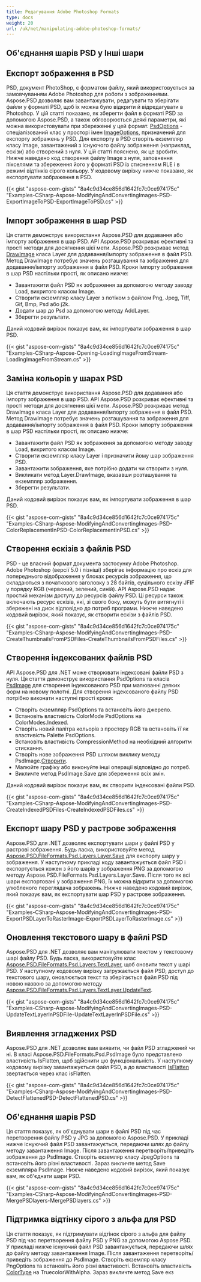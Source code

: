 ```yaml
---
title: Редагування Adobe Photoshop Formats
type: docs
weight: 20
url: /uk/net/manipulating-adobe-photoshop-formats/
---
```


## **Об'єднання шарів PSD у Інші шари**

## **Експорт зображення в PSD**
PSD, документ PhotoShop, є форматом файлу, який використовується за замовчуванням Adobe Photoshop для роботи з зображеннями. Aspose.PSD дозволяє вам завантажувати, редагувати та зберігати файли у форматі PSD, щоб їх можна було відкрити й відредагувати в Photoshop. У цій статті показано, як зберегти файл в форматі PSD за допомогою Aspose.PSD, а також обговорюється деякі параметри, які можна використовувати при збереженні у цей формат. [PsdOptions](https://reference.aspose.com/psd/net/aspose.psd.imageoptions/psdoptions) - спеціалізований клас у просторі імен [ImageOptions](https://reference.aspose.com/psd/net/aspose.psd.imageoptions), призначений для експорту зображень у PSD. Для експорту в PSD створіть екземпляр класу Image, завантажений з існуючого файлу зображення (наприклад, ескізи) або створений з нуля. У цій статті пояснено, як це зробити. Нижче наведено код створення файлу Image з нуля, заповнення пікселями та збереження його у форматі PSD із стисненням RLE і в режимі відтінків сірого кольору. У кодовому вирізку нижче показано, як експортувати зображення в PSD.


{{< gist "aspose-com-gists" "8a4c9d34ce856d1642fc7c0ce974175c" "Examples-CSharp-Aspose-ModifyingAndConvertingImages-PSD-ExportImageToPSD-ExportImageToPSD.cs" >}}
## **Імпорт зображення в шар PSD**
Ця стаття демонструє використання Aspose.PSD для додавання або імпорту зображення в шар PSD. API Aspose.PSD розкриває ефективні та прості методи для досягнення цієї мети. Aspose.PSD розкриває метод [DrawImage](https://reference.aspose.com/psd/net/aspose.psd.fileformats.psd.layers/layer/methods/drawimage) класа Layer для додавання/імпорту зображення в файл PSD. Метод DrawImage потребує значень розташування та зображення для додавання/імпорту зображення в файл PSD. Кроки імпорту зображення в шар PSD настільки прості, як описано нижче:

- Завантажити файл PSD як зображення за допомогою методу заводу Load, викритого класом Image.
- Створити екземпляр класу Layer з потіком з файлом Png, Jpeg, Tiff, Gif, Bmp, Psd або j2k.
- Додати шар до Psd за допомогою методу AddLayer.
- Зберегти результати.


Даний кодовий вирізок показує вам, як імпортувати зображення в шар PSD.


{{< gist "aspose-com-gists" "8a4c9d34ce856d1642fc7c0ce974175c" "Examples-CSharp-Aspose-Opening-LoadingImageFromStream-LoadingImageFromStream.cs" >}}
## **Заміна кольорів у шарах PSD**
Ця стаття демонструє використання Aspose.PSD для додавання або імпорту зображення в шар PSD. API Aspose.PSD розкриває ефективні та прості методи для досягнення цієї мети. Aspose.PSD розкриває метод DrawImage класа Layer для додавання/імпорту зображення в файл PSD. Метод DrawImage потребує значень розташування та зображення для додавання/імпорту зображення в файл PSD. Кроки імпорту зображення в шар PSD настільки прості, як описано нижче:

- Завантажити файл PSD як зображення за допомогою методу заводу Load, викритого класом Image.
- Створити екземпляр класу Layer і призначити йому шар зображення PSD.
- Завантажити зображення, яке потрібно додати чи створити з нуля.
- Викликати метод Layer.DrawImage, вказавши розташування та екземпляр зображення.
- Зберегти результати.


Даний кодовий вирізок показує вам, як імпортувати зображення в шар PSD.


{{< gist "aspose-com-gists" "8a4c9d34ce856d1642fc7c0ce974175c" "Examples-CSharp-Aspose-ModifyingAndConvertingImages-PSD-ColorReplacementInPSD-ColorReplacementInPSD.cs" >}}
## **Створення ескізів з файлів PSD**
PSD - це власний формат документа застосунку Adobe Photoshop. Adobe Photoshop (версії 5.0 і пізніші) зберігає інформацію про ескіз для попереднього відображення у блоках ресурсів зображення, що складаються з початкового заголовку з 28 байтів, суцільного ескізу JFIF у порядку RGB (червоний, зелений, синій). API Aspose.PSD надає простий механізм доступу до ресурсів файлу PSD. Ці ресурси також включають ресурс ескізів, які, зі свого боку, можуть бути витягнуті і збережені на диск відповідно до потреб програми. Нижче наведено кодовий вирізок, який показує, як створити ескізи з файлів PSD.




{{< gist "aspose-com-gists" "8a4c9d34ce856d1642fc7c0ce974175c" "Examples-CSharp-Aspose-ModifyingAndConvertingImages-PSD-CreateThumbnailsFromPSDFiles-CreateThumbnailsFromPSDFiles.cs" >}}
## **Створення індексованих файлів PSD**
API Aspose.PSD для .NET може створювати індексовані файли PSD з нуля. Ця стаття демонструє використання PsdOptions та класів [PsdImage](https://reference.aspose.com/psd/net/aspose.psd.fileformats.psd/psdimage?lang=uk) для створення індексованого PSD при малюванні деяких форм на новому полотні. Для створення індексованого файлу PSD потрібно виконати наступні прості кроки:

- Створіть екземпляр PsdOptions та встановіть його джерело.
- Встановіть властивість ColorMode PsdOptions на ColorModes.Indexed.
- Створіть новий палітра кольорів з простору RGB та встановіть її як властивість Palette PsdOptions.
- Встановіть властивість CompressionMethod на необхідний алгоритм стискання.
- Створіть нове зображення PSD шляхом виклику методу PsdImage.[Створити](https://reference.aspose.com/psd/net/aspose.psd/image/methods/create?lang=uk).
- Малюйте графіку або виконуйте інші операції відповідно до потреб.
- Викличте метод PsdImage.Save для збереження всіх змін.


Даний кодовий вирізок показує вам, як створити індексовані файли PSD.


{{< gist "aspose-com-gists" "8a4c9d34ce856d1642fc7c0ce974175c" "Examples-CSharp-Aspose-ModifyingAndConvertingImages-PSD-CreateIndexedPSDFiles-CreateIndexedPSDFiles.cs" >}}
## **Експорт шару PSD у растрове зображення**
Aspose.PSD для .NET дозволяє експортувати шари у файлі PSD у растрові зображення. Будь ласка, використовуйте метод [Aspose.PSD.FileFormats.Psd.Layers.Layer.Save](https://reference.aspose.com/psd/net/aspose.psd/image/methods/save/index?lang=uk) для експорту шару у зображення. У наступному прикладі коду завантажується файл PSD і експортується кожен з його шарів у зображення PNG за допомогою методу Aspose.PSD.FileFormats.Psd.Layers.Layer.Save. Після того як всі шари експортовані у зображення PNG, їх можна відкрити за допомогою улюбленого переглядача зображень. Нижче наведено кодовий вирізок, який показує вам, як експортувати шар PSD у растрове зображення.


{{< gist "aspose-com-gists" "8a4c9d34ce856d1642fc7c0ce974175c" "Examples-CSharp-Aspose-ModifyingAndConvertingImages-PSD-ExportPSDLayerToRasterImage-ExportPSDLayerToRasterImage.cs" >}}
## **Оновлення текстового шару в файлі PSD**
Aspose.PSD для .NET дозволяє вам маніпулювати текстом у текстовому шарі файлу PSD. Будь ласка, використовуйте клас [Aspose.PSD.FileFormats.Psd.Layers.TextLayer](https://reference.aspose.com/psd/net/aspose.psd.fileformats.psd.layers/textlayer?lang=uk), щоб оновити текст у шарі PSD. У наступному кодовому вирізку загружається файл PSD, доступ до текстового шару, оновлюється текст та зберігається файл PSD під новою назвою за допомогою методу [Aspose.PSD.FileFormats.Psd.Layers.TextLayer.UpdateText](https://reference.aspose.com/psd/net/aspose.psd.fileformats.psd.layers/textlayer/methods/updatetext/index?lang=uk).


{{< gist "aspose-com-gists" "8a4c9d34ce856d1642fc7c0ce974175c" "Examples-CSharp-Aspose-ModifyingAndConvertingImages-PSD-UpdateTextLayerInPSDFile-UpdateTextLayerInPSDFile.cs" >}}
## **Виявлення згладжених PSD**
Aspose.PSD для .NET дозволяє вам виявити, чи файл PSD згладжений чи ні. В класі Aspose.PSD.FileFormats.Psd.PsdImage було представлено властивість IsFlatten, щоб здійснити цю функціональність. У наступному кодовому вирізку завантажується файл PSD, а до властивості [IsFlatten](https://reference.aspose.com/psd/net/aspose.psd.fileformats.psd/psdimage/properties/isflatten?lang=uk) звертається через клас isFlatten.


{{< gist "aspose-com-gists" "8a4c9d34ce856d1642fc7c0ce974175c" "Examples-CSharp-Aspose-ModifyingAndConvertingImages-PSD-DetectFlattenedPSD-DetectFlattenedPSD.cs" >}}
## **Об'єднання шарів PSD**
Ця стаття показує, як об'єднувати шари в файлі PSD під час перетворення файлу PSD у JPG за допомогою Aspose.PSD. У прикладі нижче існуючий файл PSD завантажується, передаючи шлях до файлу методу завантаження Image. Після завантаження перетворіть/приведіть зображення до PsdImage. Створіть екземляр класу JpegOptions та встановіть його різні властивості. Зараз викличте метод Save екземпляра PsdImage. Нижче наведено кодовий вирізок, який показує вам, як об'єднати шари PSD.


{{< gist "aspose-com-gists" "8a4c9d34ce856d1642fc7c0ce974175c" "Examples-CSharp-Aspose-ModifyingAndConvertingImages-PSD-MergePSDlayers-MergePSDlayers.cs" >}}
## **Підтримка відтінку сірого з альфа для PSD**
Ця стаття показує, як підтримувати відтінок сірого з альфа для файлу PSD під час перетворення файлу PSD у PNG за допомогою Aspose.PSD. У прикладі нижче існуючий файл PSD завантажується, передаючи шлях до файлу методу завантаження Image. Після завантаження перетворіть/приведіть зображення до PsdImage. Створіть екземляр класу PngOptions та встановіть його різні властивості. Встановіть властивість [ColorType](https://reference.aspose.com/psd/net/aspose.psd.fileformats.png/pngcolortype) на TruecolorWithAlpha. Зараз викличте метод Save екз